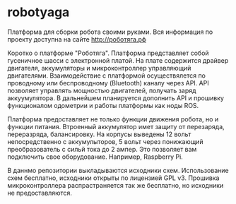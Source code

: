 # robotyaga
Платформа для сборки робота своими руками.
Вся информация по проекту доступна на сайте http://роботяга.рф

Коротко о платформе "Роботяга".
Платформа представляет собой гусеничное шасси с электронной платой. На плате содержится драйвер двигателя, аккумуляторы и микроконтроллер управляющий двигателями.
Взаимодействие с платформой осуществялется по проводному или беспроводному (Bluetooth) каналу через API. API позволяет управлять мощностью двигателей, получать заряд аккуумулятора. В дальнейшем планируется дополнить API и прошивку функционалом одометрии и работы платформы как ноды ROS.

Платформа предоставляет не только функции движения робота, но и функции питания. Втроенный аккумулятор имет защиту от перезаряда, переразряда, балансировку. На корпусы выведены 12 вольт непосредственно с аккумулыторов, 5 вольт через понижающий преобразователь с сильй тока до 2 ампер. Это позволяет вам подключить свое оборудование. Например, Raspberry Pi.

В даннмо репозитории выкладываются исходники схем. Использование схем бесплатно, исходники открыты по лицензией GPL v3. Прошивка микроконтроллера распрастраняется так же бесплатно, но исходники не предоставляются.
